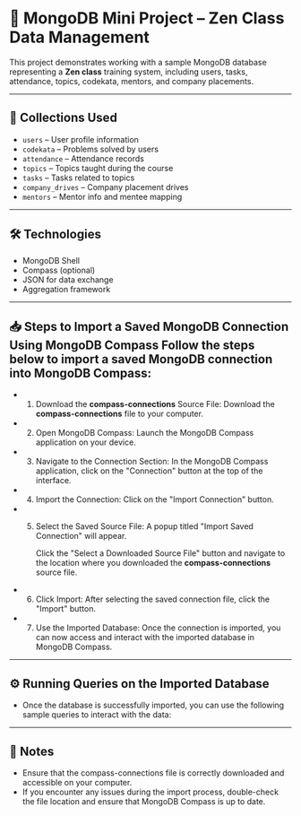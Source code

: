 # 💾 MongoDB Mini Project – Zen Class Data Management

This project demonstrates working with a sample MongoDB database representing a **Zen class** training system, including users, tasks, attendance, topics, codekata, mentors, and company placements.

---

## 📁 Collections Used

- `users` – User profile information
- `codekata` – Problems solved by users
- `attendance` – Attendance records
- `topics` – Topics taught during the course
- `tasks` – Tasks related to topics
- `company_drives` – Company placement drives
- `mentors` – Mentor info and mentee mapping

---

## 🛠 Technologies
- MongoDB Shell
- Compass (optional)
- JSON for data exchange
- Aggregation framework

---

## 📥 Steps to Import a Saved MongoDB Connection Using MongoDB Compass Follow the steps below to import a saved MongoDB connection into MongoDB Compass:

- 1. Download the **compass-connections** Source File:
     Download the **compass-connections** file to your computer.

- 2. Open MongoDB Compass:
     Launch the MongoDB Compass application on your device.

- 3. Navigate to the Connection Section:
     In the MongoDB Compass application, click on the "Connection" button at the top of the interface.

- 4. Import the Connection:
     Click on the "Import Connection" button.

- 5. Select the Saved Source File:
     A popup titled "Import Saved Connection" will appear.

     Click the "Select a Downloaded Source File" button and navigate to the location where you downloaded the     **compass-connections** source file.

- 6. Click Import:
     After selecting the saved connection file, click the "Import" button.

- 7. Use the Imported Database:
     Once the connection is imported, you can now access and interact with the imported database in MongoDB Compass.

---

## ⚙ Running Queries on the Imported Database
- Once the database is successfully imported, you can use the following sample queries to interact with the data:

---

## 📝 Notes
-   Ensure that the compass-connections file is correctly downloaded and accessible on your computer.
-   If you encounter any issues during the import process, double-check the file location and ensure that       MongoDB Compass is up to date.